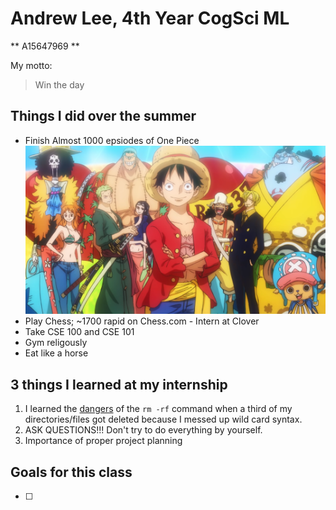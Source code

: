 # Andrew Lee, 4th Year CogSci ML 
** A15647969 ** 

My motto: 
> Win the day 

## Things I did over the summer 
- Finish Almost 1000 epsiodes of One Piece ![One Piece](SHC.png) 
- Play Chess; ~1700 rapid on Chess.com - Intern at Clover 
- Take CSE 100 and CSE 101 
- Gym religously 
- Eat like a horse 

## 3 things I learned at my internship 
1. I learned the [dangers](https://www.tecmint.com/10-most-dangerous-commands-you-should-never-execute-on-linux/) of the `rm -rf` command when a third of my directories/files got deleted because I messed up wild card syntax. 
2. ASK QUESTIONS!!! Don't try to do everything by yourself.
3. Importance of proper project planning 

## Goals for this class 
- [ ]